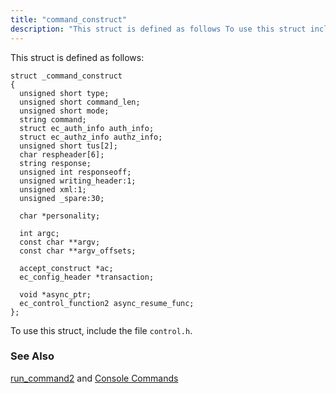 ```yaml
---
title: "command_construct"
description: "This struct is defined as follows To use this struct include the file control h run command 2 and Console Commands..."
---
```


This struct is defined as follows:

```
struct _command_construct
{
  unsigned short type;
  unsigned short command_len;
  unsigned short mode;
  string command;
  struct ec_auth_info auth_info;
  struct ec_authz_info authz_info;
  unsigned short tus[2];
  char respheader[6];
  string response;
  unsigned int responseoff;
  unsigned writing_header:1;
  unsigned xml:1;
  unsigned _spare:30;

  char *personality;

  int argc;
  const char **argv;
  const char **argv_offsets;

  accept_construct *ac;
  ec_config_header *transaction;

  void *async_ptr;
  ec_control_function2 async_resume_func;
};
```

To use this struct, include the file `control.h`.

### <a name="idp27651008"></a> See Also

[run_command2](/momentum/3/3-api/apis-run-command-2) and [Console Commands](/momentum/3/3-reference/console-commands-summary-table)